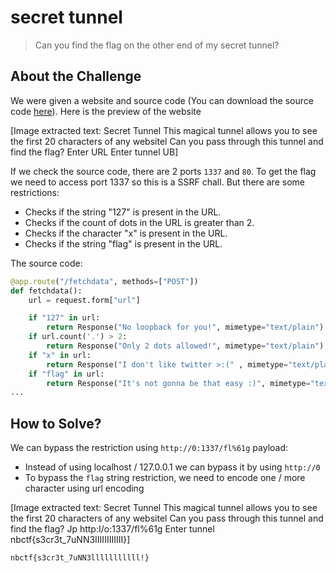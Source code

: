 # secret tunnel
> Can you find the flag on the other end of my secret tunnel?

## About the Challenge
We were given a website and source code (You can download the source code [here](secret_tunnel.zip)). Here is the preview of the website


[Image extracted text: Secret Tunnel
This magical tunnel allows you to see the first 20 characters of any websitel Can you pass through this tunnel and find the
flag?
Enter URL
Enter tunnel
UB]


If we check the source code, there are 2 ports `1337` and `80`. To get the flag we need to access port 1337 so this is a SSRF chall. But there are some restrictions:
* Checks if the string "127" is present in the URL.
* Checks if the count of dots in the URL is greater than 2.
* Checks if the character "x" is present in the URL.
* Checks if the string "flag" is present in the URL.

The source code:
```python
@app.route("/fetchdata", methods=["POST"])
def fetchdata():
    url = request.form["url"]

    if "127" in url:
        return Response("No loopback for you!", mimetype="text/plain")
    if url.count('.') > 2:
        return Response("Only 2 dots allowed!", mimetype="text/plain")
    if "x" in url:
        return Response("I don't like twitter >:(" , mimetype="text/plain") 
    if "flag" in url:
        return Response("It's not gonna be that easy :)", mimetype="text/plain")
...
```

## How to Solve?
We can bypass the restriction using `http://0:1337/fl%61g` payload:
* Instead of using localhost / 127.0.0.1 we can bypass it by using `http://0`
* To bypass the `flag` string restriction, we need to encode one / more character using url encoding


[Image extracted text: Secret Tunnel
This magical tunnel allows you to see the first 20 characters of any websitel Can you pass through this tunnel and find the
flag?
Jp
http:I/o:1337/fl%61g
Enter tunnel
nbctf{s3cr3t_7uNN3IIIIIIIIIIII}]


```
nbctf{s3cr3t_7uNN3lllllllllll!}
```